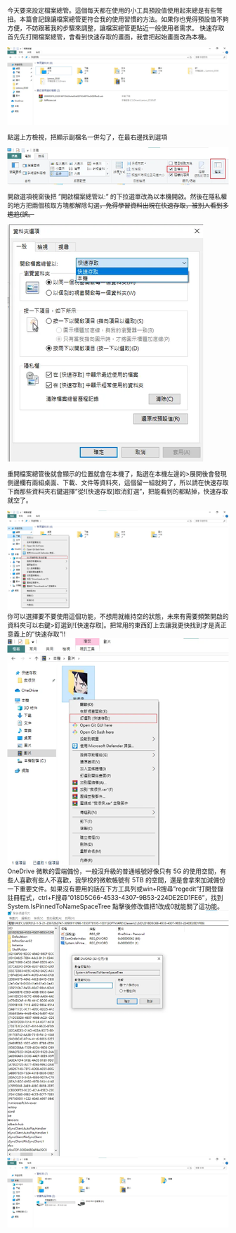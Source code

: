 今天要來設定檔案總管。這個每天都在使用的小工具預設值使用起來總是有些彆扭。本篇會記錄讓檔案總管更符合我的使用習慣的方法。如果你也覺得預設值不夠方便，不妨跟著我的步驟來調整，讓檔案總管更貼近一般使用者需求。
快速存取
首先先打開檔案總管，會看到快速存取的畫面，我會把起始畫面改為本機。

![initFolder](./Init.webp)

點選上方檢視，把顯示副檔名一併勾了，在最右邊找到選項

![option](./2.webp)

開啟選項視窗後把 ”開啟檔案總管以:” 的下拉選單改為以本機開啟。然後在隱私權的地方把兩個核取方塊都解除勾選~~，免得學習資料出現在快速存取，被別人看到多尷尬(誤。~~

![private](./3.webp)

重開檔案總管後就會顯示的位置就會在本機了，點選在本機左邊的>展開後會發現側邊欄有兩組桌面、下載、文件等資料夾，這個留一組就夠了，所以請在快速存取下面那些資料夾右鍵選擇”從![快速存取]取消釘選”，把能看到的都點掉，快速存取就空了。

![Quick access](./4.webp)
你可以選擇要不要使用這個功能，不想用就維持空的狀態，未來有需要頻繁開啟的資料夾可以右鍵>釘選到![快速存取]。把常用的東西釘上去讓我更快找到才是真正意義上的”快速存取”!!
![Pin Quick access](./5.webp)
OneDrive
微軟的雲端備份，一般沒升級的普通帳號好像只有 5G 的使用空間，有些人喜歡有些人不喜歡，我學校的微軟帳號有 5TB 的空間，還是會拿來加減備份一下重要文件。如果沒有要用的話在下方工具列或win+R搜尋”regedit”打開登錄註冊程式，ctrl+F搜尋”018D5C66-4533-4307-9B53-224DE2ED1FE6”，找到 System.IsPinnedToNameSpaceTree 點擊後修改值把1改成0就能關了這功能。
![register about OneDrive](./final.webp)
![file nanager](./6.webp)